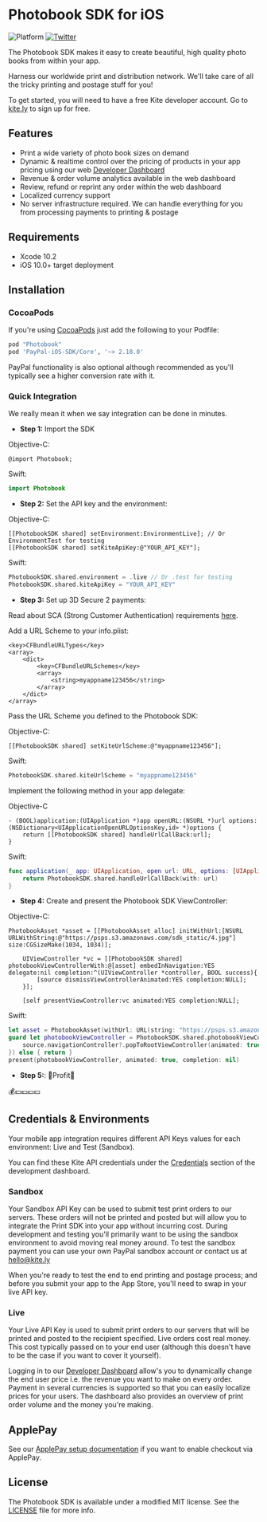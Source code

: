 # Photobook SDK for iOS
![Platform](https://img.shields.io/badge/platform-iOS-lightgrey.svg) [![Twitter](https://img.shields.io/badge/twitter-@kite_ly-yellow.svg?style=flat)](http://twitter.com/kite_ly)

The Photobook SDK makes it easy to create beautiful, high quality photo books from within your app.

Harness our worldwide print and distribution network. We'll take care of all the tricky printing and postage stuff for you!

To get started, you will need to have a free Kite developer account. Go to [kite.ly](https://www.kite.ly) to sign up for free.

## Features
- Print a wide variety of photo book sizes on demand
- Dynamic & realtime control over the pricing of products in your app pricing using our web [Developer Dashboard](https://www.kite.ly)
- Revenue & order volume analytics available in the web dashboard
- Review, refund or reprint any order within the web dashboard
- Localized currency support
- No server infrastructure required. We can handle everything for you from processing payments to printing & postage

## Requirements

* Xcode 10.2
* iOS 10.0+ target deployment

## Installation

### CocoaPods

If you're using [CocoaPods](http://cocoapods.org) just add the following to your Podfile:

```ruby
pod "Photobook"
pod 'PayPal-iOS-SDK/Core', '~> 2.18.0'
```

PayPal functionality is also optional although recommended as you'll typically see a higher conversion rate with it.

### Quick Integration
We really mean it when we say integration can be done in minutes.
* **Step 1:** Import the SDK

Objective-C:
```obj-c
@import Photobook;
```
Swift:
```swift
import Photobook
```
* **Step 2:** Set the API key and the environment:

Objective-C:
```obj-c
[[PhotobookSDK shared] setEnvironment:EnvironmentLive]; // Or EnvironmentTest for testing
[[PhotobookSDK shared] setKiteApiKey:@"YOUR_API_KEY"];
```
Swift:
```swift
PhotobookSDK.shared.environment = .live // Or .test for testing
PhotobookSDK.shared.kiteApiKey = "YOUR_API_KEY"
```

* **Step 3:** Set up 3D Secure 2 payments:

Read about SCA (Strong Customer Authentication) requirements [here](https://stripe.com/gb/guides/strong-customer-authentication).

Add a URL Scheme to your info.plist:
```
<key>CFBundleURLTypes</key>
<array>
	<dict>
		<key>CFBundleURLSchemes</key>
		<array>
			<string>myappname123456</string>
		</array>
	</dict>
</array>
```

Pass the URL Scheme you defined to the Photobook SDK:

Objective-C:
```obj-c
[[PhotobookSDK shared] setKiteUrlScheme:@"myappname123456"];
```
Swift:
```swift
PhotobookSDK.shared.kiteUrlScheme = "myappname123456"
```

Implement the following method in your app delegate:

Objective-C
```obj-c
- (BOOL)application:(UIApplication *)app openURL:(NSURL *)url options:(NSDictionary<UIApplicationOpenURLOptionsKey,id> *)options {
	return [[PhotobookSDK shared] handleUrlCallBack:url];   
}
```
Swift:
```swift
func application(_ app: UIApplication, open url: URL, options: [UIApplication.OpenURLOptionsKey : Any] = [:]) -> Bool {
   	return PhotobookSDK.shared.handleUrlCallBack(with: url)
}
```

* **Step 4:** Create and present the Photobook SDK ViewController:

Objective-C:
```obj-c
PhotobookAsset *asset = [[PhotobookAsset alloc] initWithUrl:[NSURL URLWithString:@"https://psps.s3.amazonaws.com/sdk_static/4.jpg"] size:CGSizeMake(1034, 1034)];
    
    UIViewController *vc = [[PhotobookSDK shared] photobookViewControllerWith:@[asset] embedInNavigation:YES delegate:nil completion:^(UIViewController *controller, BOOL success){
        [source dismissViewControllerAnimated:YES completion:NULL];
    }];
    
    [self presentViewController:vc animated:YES completion:NULL];
```
Swift:
```swift
let asset = PhotobookAsset(withUrl: URL(string: "https://psps.s3.amazonaws.com/sdk_static/4.jpg"), size: CGSize(width: 1034, height: 1034))
guard let photobookViewController = PhotobookSDK.shared.photobookViewController(with: [asset], completion: { [weak welf = self] (viewController, success) in
    source.navigationController?.popToRootViewController(animated: true)
}) else { return }
present(photobookViewController, animated: true, completion: nil)
```
* **Step 5:**: 🎉Profit🎉

💰💵💶💷💴

## Credentials & Environments
Your mobile app integration requires different API Keys values for each environment: Live and Test (Sandbox).

You can find these Kite API credentials under the [Credentials](https://www.kite.ly/accounts/credentials/) section of the development dashboard.

### Sandbox

Your Sandbox API Key can be used to submit test print orders to our servers. These orders will not be printed and posted but will allow you to integrate the Print SDK into your app without incurring cost. During development and testing you'll primarily want to be using the sandbox environment to avoid moving real money around. To test the sandbox payment you can use your own PayPal sandbox account or contact us at hello@kite.ly

When you're ready to test the end to end printing and postage process; and before you submit your app to the App Store, you'll need to swap in your live API key.

### Live

Your Live API Key is used to submit print orders to our servers that will be printed and posted to the recipient specified. Live orders cost real money. This cost typically passed on to your end user (although this doesn't have to be the case if you want to cover it yourself).

Logging in to our [Developer Dashboard](https://www.kite.ly) allow's you to dynamically change the end user price i.e. the revenue you want to make on every order. Payment in several currencies is supported so that you can easily localize prices for your users. The dashboard also provides an overview of print order volume and the money you're making.

## ApplePay
See our [ApplePay setup documentation](Docs/applepay.md) if you want to enable checkout via ApplePay.

## License
The Photobook SDK is available under a modified MIT license. See the [LICENSE](LICENSE) file for more info.